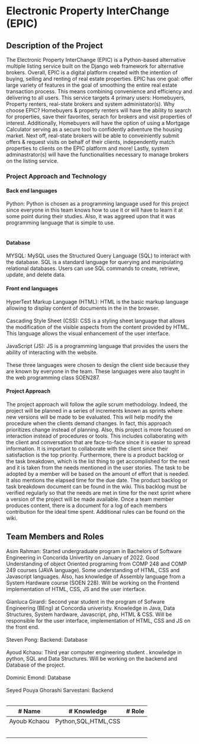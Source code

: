 # Electronic Property InterChange (EPIC)


## Description of the Project

The Electronic Property InterChange (EPIC) is a Python-based alternative multiple listing service built on the Django web framework for alternative brokers. Overall, EPIC is a digital platform created with the intention of buying, selling and renting of real estate properties. EPIC has one goal: offer large variety of features in the goal of smoothing the entire real estate transaction process. This means combining convenience and efficiency and delivering to all users. This service targets 4 primary users: Homebuyers, Property renters, real-state brokers and system administator(s). Why choose EPIC? Homebuyers & property renters will have the ability to search for properties, save their favorites, serach for brokers and visit properties of interest. Additionally, Homebuyers will have the option of using a Mortgage Calculator serving as a secure tool to confidently adventure the housing market. Next off, real-state brokers will be able to conveiniently submit offers & request visits on behalf of their clients, independently match properties to clients on the EPIC platform and more! Lastly, system adminastrator(s) will have the functionalities necessary to manage brokers on the listing service.

###  Project Approach and Technology
#### Back end languages
Python:  Python  is  chosen  as  a  programming  language  used  for  this project since  everyone  in  this  team  knows  how  to  use  it  or  will  have  to  learn  it  at  some  point during  their  studies.  Also,  it  was  aggreed upon  that  it  was  programming  language  that is  simple  to  use.<br/><br/>

#### Database
MYSQL: MySQL uses the Structured Query Language (SQL) to interact with the database. SQL is a standard language for querying and manipulating relational databases. Users can use SQL commands to create, retrieve, update, and delete data.

#### Front end languages
HyperText Markup Language (HTML): HTML is the basic markup language allowing to display content of documents in the in the browser. <br/><br/>
Cascading Style Sheet (CSS): CSS is a styling sheet language that allows the modification of the visible aspects from the content provided by HTML. This language allows the visual enhancement of the user interface.<br/> <br/>
JavaScript (JS): JS is a programming language that provides the users the ability of interacting with the website.<br/><br/>
These three languages were chosen to design the client side because they are known by everyone in the team. These languages were also taught in the web programming class SOEN287.

#### Project Approach
The project approach will follow the agile scrum methodology. Indeed, the project will be planned in a series of increments known as sprints where new versions will be made to be evaluated. This will help modify the procedure when the clients demand changes. In fact, this approach prioritizes change instead of planning. Also, this project is more focused on interaction instead of procedures or tools. This includes collaborating with the client and conversation that are face-to-face since it is easier to spread information. It is important to collaborate with the client since their satisfaction is the top priority. Furthermore, there is a product backlog or the task breakdown, which is the list thing to get accomplished for the next and it is taken from the needs mentioned in the user stories. The task to be adopted by a member will be based on the amount of effort that is needed. It also mentions the elapsed time for the due date. The product backlog or task breakdown document can be found in the wiki. This backlog must be verified regularly so that the needs are met in time for the next sprint where a version of the project will be made available. Once a team member produces content, there is a document for a log of each members contribution for the ideal time spent. Additional rules can be found on the wiki.


## Team Members and Roles
Asim Rahman: Started undergraduate program in Bachelors of Software Engineering in Concorida Univertity on January of 2022. Good Understanding of object Oriented programing from COMP 248 and COMP 249 courses (JAVA language). Some understanding of HTML, CSS and Javascript languages. Also, has knowledge of Assembly language from a System Hardware course (SOEN 228). Will be working on the Frontend implementation of HTML, CSS, JS and the user interface. <br /><br />
Gianluca Girardi: Second year student in the program of Sofware Engineering (BEng) at Concordia univeristy. Knowledge in Java, Data Structures, System hardware, Javascript, php, HTML & CSS. Will be responsible for the user interface, implementation of HTML, CSS and JS on the front end. <br /><br />
Steven Pong: Backend: Database  <br /><br />
Ayoud Kchaou: Third year computer engineering student . knowledge in python, SQL and Data Structures. Will be working on the backend and Database of the project.  <br /><br />
Dominic Emond: Database <br /><br />
Seyed Pouya Ghorashi Sarvestani: Backend <br /><br />

|  # Name |  # Knowledge    | # Role  |
|---|---|---|
| Ayoub Kchaou  | Python,SQL,HTML,CSS  |   |
|   |   |   |
|   |   |   |
|   |   |   |
|   |   |   |
|   |   |   |
